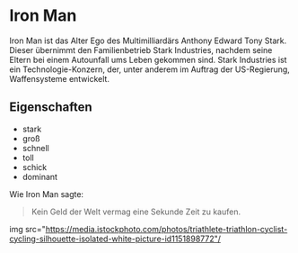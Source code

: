 # Iron Man
Iron Man ist das Alter Ego des Multimilliardärs Anthony Edward Tony Stark. Dieser übernimmt den Familienbetrieb Stark Industries, nachdem seine Eltern bei einem Autounfall ums Leben gekommen sind. Stark Industries ist ein Technologie-Konzern, der, unter anderem im Auftrag der US-Regierung, Waffensysteme entwickelt.

## Eigenschaften
* stark
* groß
* schnell
* toll
* schick
* dominant

Wie Iron Man sagte:
> Kein Geld der Welt vermag eine Sekunde Zeit zu kaufen.

img src="https://media.istockphoto.com/photos/triathlete-triathlon-cyclist-cycling-silhouette-isolated-white-picture-id1151898772"/

